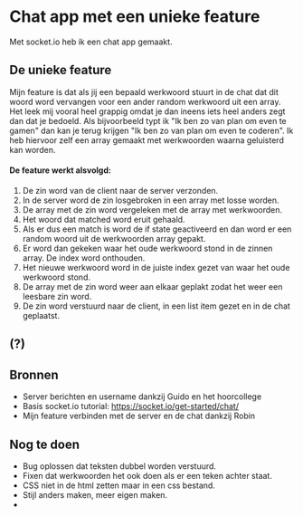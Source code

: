 # Chat app met een unieke feature
Met socket.io heb ik een chat app gemaakt. 

## De unieke feature
Mijn feature is dat als jij een bepaald werkwoord stuurt in de chat dat dit woord word vervangen voor een ander random werkwoord uit een array. Het leek mij vooral heel grappig omdat je dan ineens iets heel anders zegt dan dat je bedoeld. Als bijvoorbeeld typt ik "Ik ben zo van plan om even te gamen" dan kan je terug krijgen "Ik ben zo van plan om even te coderen". Ik heb hiervoor zelf een array gemaakt met werkwoorden waarna geluisterd kan worden.

#### De feature werkt alsvolgd:
1. De zin word van de client naar de server verzonden.
2. In de server word de zin losgebroken in een array met losse worden.
3. De array met de zin word vergeleken met de array met werkwoorden.
4. Het woord dat matched word eruit gehaald.
5. Als er dus een match is word de if state geactiveerd en dan word er een random woord uit de werkwoorden array gepakt.
6. Er word dan gekeken waar het oude werkwoord stond in de zinnen array. De index word onthouden.
7. Het nieuwe werkwoord word in de juiste index gezet van waar het oude werkwoord stond.
8. De array met de zin word weer aan elkaar geplakt zodat het weer een leesbare zin word. 
9. De zin word verstuurd naar de client, in een list item gezet en in de chat geplaatst. 

## (?)

## Bronnen 
- Server berichten en username dankzij Guido en het hoorcollege
- Basis socket.io tutorial: https://socket.io/get-started/chat/
- Mijn feature verbinden met de server en de chat dankzij Robin

## Nog te doen
- Bug oplossen dat teksten dubbel worden verstuurd.
- Fixen dat werkwoorden het ook doen als er een teken achter staat.
- CSS niet in de html zetten maar in een css bestand.
- Stijl anders maken, meer eigen maken.
- 
